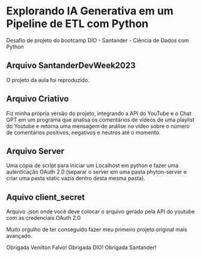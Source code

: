 # Explorando IA Generativa em um Pipeline de ETL com Python
Desafio de projeto do bootcamp DIO - Santander - Ciência de Dados com Python

## Arquivo SantanderDevWeek2023 

O projeto da aula foi reproduzido.

## Arquivo Criativo

Fiz minha própria versão do projeto, integrando a API do YouTube e o Chat GPT em um programa que analisa os comentários de vídeos de uma playlist do Youtube e retorna uma mensagem de análise no vídeo sobre o número de comentários positivos, negativos e neutros até o momento.

## Arquivo Server

Uma cópia de script para iniciar um Localhost em python e fazer uma autenticação OAuth 2.0 (separar o server em uma pasta phyton-server e criar uma pasta static vazia dentro desta mesma pasta).

## Aquivo client_secret

Arquivo .json onde você deve colocar o arquivo gerado pela API do youtube com as credenciais OAuth 2.0



Muito orgulho de ter conseguido fazer meu primeiro projeto original mais avançado.

Obrigada Venilton Falvo!
Obrigada DIO!
Obrigada Santander!
